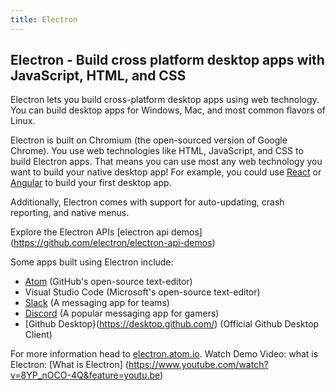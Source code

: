 ```yaml
---
title: Electron
---
```

## Electron - Build cross platform desktop apps with JavaScript, HTML, and CSS

Electron lets you build cross-platform desktop apps using web technology. You
can build desktop apps for Windows, Mac, and most common flavors of Linux.

Electron is built on Chromium (the open-sourced version of Google Chrome). You
use web technologies like HTML, JavaScript, and CSS to build Electron apps. That
means you can use most any web technology you want to build your native desktop
app! For example, you could use [React][Electron and React] or
[Angular][Electron and Angular] to build your first desktop app.

Additionally, Electron comes with support for auto-updating, crash reporting,
and native menus.

Explore the Electron APIs [electron api demos] (https://github.com/electron/electron-api-demos)

Some apps built using Electron include:
* [Atom](https://atom.io/) (GitHub's open-source text-editor)
* Visual Studio Code (Microsoft's open-source text-editor)
* [Slack](https://slack.com/) (A messaging app for teams)
* [Discord](https://discordapp.com) (A popular messaging app for gamers)
* [Github Desktop}(https://desktop.github.com/) (Official Github Desktop Client)

For more information head to [electron.atom.io](https://electron.atom.io/).
Watch Demo Video: what is Electron: [What is Electron] (https://www.youtube.com/watch?v=8YP_nOCO-4Q&feature=youtu.be)

[Electron and React]: https://medium.freecodecamp.org/building-an-electron-application-with-create-react-app-97945861647c
[Electron and Angular]: https://scotch.io/tutorials/creating-desktop-applications-with-angularjs-and-github-electron
